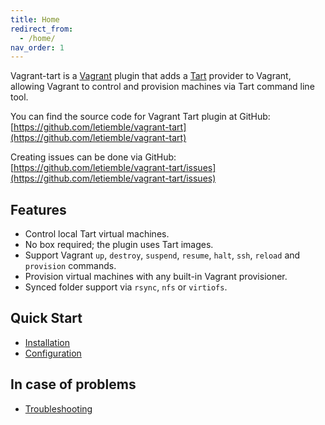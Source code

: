 ```yaml
---
title: Home
redirect_from:
  - /home/
nav_order: 1
---
```


Vagrant-tart is a [Vagrant](http://www.vagrantup.com) plugin that adds a
[Tart](https://tart.run/) provider to Vagrant, allowing Vagrant to
control and provision machines via Tart command line tool.

You can find the source code for Vagrant Tart plugin at GitHub:
[https://github.com/letiemble/vagrant-tart](https://github.com/letiemble/vagrant-tart)

Creating issues can be done via GitHub:
[https://github.com/letiemble/vagrant-tart/issues](https://github.com/letiemble/vagrant-tart/issues)

## Features

* Control local Tart virtual machines.
* No box required; the plugin uses Tart images.
* Support Vagrant `up`, `destroy`, `suspend`, `resume`, `halt`, `ssh`, `reload` and `provision` commands.
* Provision virtual machines with any built-in Vagrant provisioner.
* Synced folder support via `rsync`, `nfs` or `virtiofs`.

## Quick Start

* [Installation](/installation)
* [Configuration](/configuration)

## In case of problems

* [Troubleshooting](/troubleshooting)
